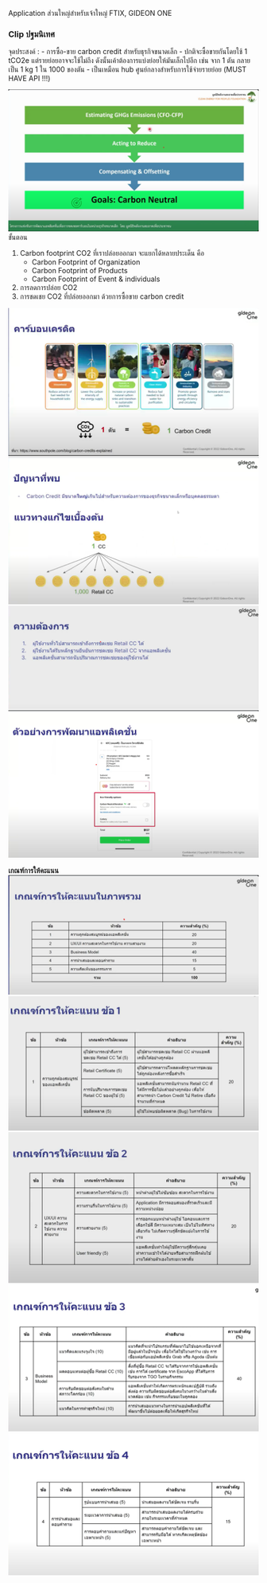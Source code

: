 Application ส่วนใหญ่สำหรับเจ้าใหญ่ FTIX, GIDEON ONE
### Clip ปฐมนิเทศ
จุดประสงค์ : 
	- การซื้อ-ขาย carbon credit สำหรับธุรกิจขนาดเล็ก
	- ปกติจะซื้อขายกันโดยใช้ 1 tCO2e แต่รายย่อยอาจจะใช้ไม่ถึง ดังนั้นเค้าต้องการแบ่งย่อยให้มันเล็กไปอีก เช่น จาก 1 ตัน กลายเป็น 1 kg 1 ใน 1000 ของตัน
	- เป็นเหมือน hub ศูนย์กลางสำหรับการใช้จ่ายรายย่อย (MUST HAVE API !!!)

![1](/image/1.png)
ขั้นตอน
1. Carbon footprint CO2 ที่เราปล่อยออกมา จะแยกได้หลายประเด็น คือ
	- Carbon Footprint of Organization
	- Carbon Footprint of Products 
	- Carbon Footprint of Event & individuals
2. การลดการปล่อย CO2
3. การชดเชย CO2 ที่ปล่อยออกมา ด้วยการซื้อขาย carbon credit

![2](/image/2.png)
![3](/image/3.png)
![4](/image/4.png)
![5](/image/5.png)

**เกณฑ์การให้คะแนน**
![6](/image/6.png)
![7](/image/7.png)
![8](/image/8.png)
![9](/image/9.png)
![10](/image/10.png)


